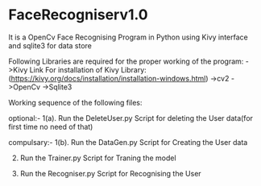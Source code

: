 # FaceRecogniserv1.0
It is a OpenCv Face Recognising Program in Python using Kivy interface and sqlite3 for data store 

Following Libraries are required for the proper working of the program:
->Kivy
Link For installation of Kivy Library:(https://kivy.org/docs/installation/installation-windows.html)
->cv2
->OpenCv
->Sqlite3

Working sequence of the following files:

optional:-
1(a). Run the DeleteUser.py Script for deleting the User data(for first time no need of that)

compulsary:-
1(b). Run the DataGen.py Script for Creating the User data

2.    Run the Trainer.py Script for Traning the model

3.    Run the Recogniser.py Script for Recognising the User  
